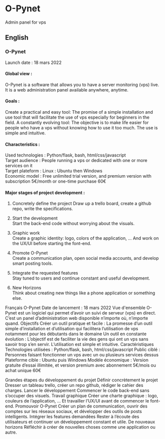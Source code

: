 # O-Pynet
Admin panel for vps


## English

### O-Pynet

Launch date : 18 mars 2022


#### Global view :
O-Pynet is a software that allows you to have a server monitoring (vps) live. It is a web administration panel available anywhere, anytime.


#### Goals :
Create a practical and easy tool: The promise of a simple installation and use tool that will facilitate the use of vps especially for beginners in the field.
A constantly evolving tool: The objective is to make life easier for people who have a vps without knowing how to use it too much. The use is simple and intuitive.


#### Characteristics :
Used technologies : Python/flask, bash, html/css/javascript<br>
Target audience : People running a vps or dedicated with one or more services on it<br>
Target plateform : Linux : Ubuntu then Windows<br>
Economic model : Free unlimited trial version, and premium version with subscription 5€/month or one-time purchase 60€


#### Major stages of project development :

1. Concretely define the project 
Draw up a trello board, create a github repo, write the specifications.

2. Start the development<br>
Start the back-end code without worrying about the visuals.

3. Graphic work<br>
Create a graphic identity: logo, colors of the application, ... And work on the UX/UI before starting the font-end.

4. Promote O-Pynet<br>
Create a communication plan, open social media accounts, and develop smart posting tools.

5. Integrate the requested features <br>
Stay tuned to users and continue constant and useful development.

6. New Horizons <br>
Think about creating new things like a phone application or something else.
	

Français
O-Pynet
Date de lancement : 18 mars 2022
Vue d'ensemble
O-Pynet est un logiciel qui permet d’avoir un suivi de serveur (vps) en direct. C’est un panel d’administration web disponible n’importe où, n’importe quand.
Objectifs
Créer un outil pratique et facile : La promesse d’un outil simple d’installation et d’utilisation qui facilitera l’utilisation de vps notamment pour les débutants dans le domaine
Un outil en constante évolution : L’objectif est de faciliter la vie des gens qui ont un vps sans savoir trop s’en servir. L’utilisation est simple et intuitive.
Caractéristiques
Technologies utilisées : Python/flask, bash, html/css/javascript
Public ciblé : Personnes faisant fonctionner un vps avec un ou plusieurs services dessus
Plateforme cible : Ubuntu puis Windows
Modèle économique : Version gratuite d’essai illimitée, et version premium avec abonnement 5€/mois ou achat unique 60€


Grandes étapes du développement du projet
Définir concrètement le projet 
Dresser un tableau trello, créer un repo github, rédiger le cahier des charges.
Lancer le développement 
Commencer le code back-end sans s’occuper des visuels.
Travail graphique 
Créer une charte graphique : logo, couleurs de l’application, … Et travailler l’UX/UI avant de commencer le font-end.
Promouvoir O-Pynet
Créer un plan de communication, ouvrir des comptes sur les réseaux sociaux, et développer des outils de posts intelligents.
Intégrer les features demandées 
Rester à l’écoute des utilisateurs et continuer un développement constant et utile.
De nouveaux horizons 
Réfléchir à créer de nouvelles choses comme une application ou autre.

	
